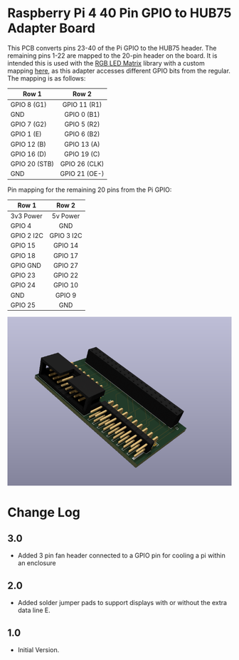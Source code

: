 # Raspberry Pi 4 40 Pin GPIO to HUB75 Adapter Board

This PCB converts pins 23-40 of the Pi GPIO to the HUB75 header. The remaining pins 1-22 are mapped to the 20-pin header on the board. It is intended this is used with the [RGB LED Matrix](https://github.com/hzeller/rpi-rgb-led-matrix/tree/master) library with a custom mapping [here](https://github.com/mura3277/rpi-rgb-led-matrix/blob/master/lib/hardware-mapping.c#L73), as this adapter accesses different GPIO bits from the regular. The mapping is as follows:

|Row 1        | Row 2       |
|-------------|:-----------:|
|GPIO 8 (G1)  |GPIO 11 (R1) |
|GND          |GPIO 0 (B1)  |
|GPIO 7 (G2)  |GPIO 5 (R2)  |
|GPIO 1 (E)   |GPIO 6 (B2)  |
|GPIO 12 (B)  |GPIO 13 (A)  |
|GPIO 16 (D)  |GPIO 19 (C)  |
|GPIO 20 (STB)|GPIO 26 (CLK)|
|GND          |GPIO 21 (OE-)|

Pin mapping for the remaining 20 pins from the Pi GPIO:

|Row 1     | Row 2    |
|----------|:--------:|
|3v3 Power |5v Power  |
|GPIO 4    |GND       |
|GPIO 2 I2C|GPIO 3 I2C|
|GPIO 15   |GPIO 14   |
|GPIO 18   |GPIO 17   |
|GPIO GND  |GPIO 27   |
|GPIO 23   |GPIO 22   |
|GPIO 24   |GPIO 10   |
|GND       |GPIO 9    |
|GPIO 25   |GND       |

![](image.png)

# Change Log

## 3.0
-  Added 3 pin fan header connected to a GPIO pin for cooling a pi within an enclosure

## 2.0
-  Added solder jumper pads to support displays with or without the extra data line E.

## 1.0
- Initial Version.